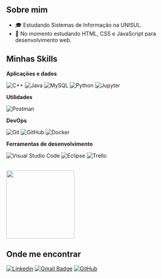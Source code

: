 ## Sobre mim
- 🎓 Estudando Sistemas de Informação na UNISUL.
- 🌱 No momento estudando HTML, CSS e JavaScript para desenvolvimento web.

## Minhas Skills

**Aplicações e dados**

![C++](https://img.shields.io/badge/-C++-333333?style=flat&logo=C%2B%2B&logoColor=00599C)
![Java](https://img.shields.io/badge/-Java-333333?style=flat&logo=Java&logoColor=007396)
![MySQL](https://img.shields.io/badge/-MySQL-333333?style=flat&logo=mysql)
![Python](https://img.shields.io/badge/-Python-333333?style=flat&logo=python)
![Jupyter](https://img.shields.io/badge/-Jupyter-333333?style=flat&logo=jupyter)

**Utilidades**

![Postman](https://img.shields.io/badge/-Postman-333333?style=flat&logo=postman)

**DevOps**

![Git](https://img.shields.io/badge/-Git-333333?style=flat&logo=git)
![GitHub](https://img.shields.io/badge/-GitHub-333333?style=flat&logo=github)
![Docker](https://img.shields.io/badge/-Docker-333333?style=flat&logo=docker)

**Ferramentas de desenvolvimento**

![Visual Studio Code](https://img.shields.io/badge/-Visual%20Studio%20Code-333333?style=flat&logo=visual-studio-code&logoColor=007ACC)
![Eclipse](https://img.shields.io/badge/-Eclipse-333333?style=flat&logo=eclipse-ide&logoColor=2C2255)
![Trello](https://img.shields.io/badge/-Trello-333333?style=flat&logo=trello&logoColor=007ACC)

<br/>

<a href="https://github.com/marcosviniciosampaio" title="Perfil do Marcos">
  <img height="180em" src="https://github-readme-stats.vercel.app/api?username=marcosviniciosampaio&theme=dracula&show_icons=true" />
</a>

## Onde me encontrar

[![Linkedin](https://img.shields.io/badge/-LinkedIn-blue?style=flat-square&logo=Linkedin&logoColor=white&link=https://www.linkedin.com/in/marcos-vinicio-84b88726b/)](https://www.linkedin.com/in/marcos-vinicio-84b88726b/)
[![Gmail Badge](https://img.shields.io/badge/-marcosviniciosampaioaraujo@gmail.com-006bed?style=flat-square&logo=Gmail&logoColor=white&link=mailto:marcosviniciosampaioaraujo@gmail.com)](mailto:marcosviniciosampaioaraujo@gmail.com)
[![GitHub](https://img.shields.io/github/followers/marcosviniciosampaio?label=follow&style=social)](https://github.com/marcosviniciosampaio)
